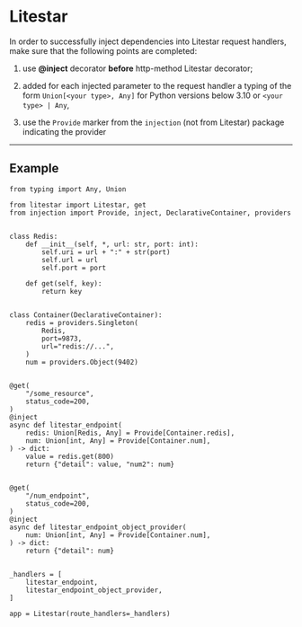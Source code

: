 # Litestar

In order to successfully inject dependencies into Litestar request handlers,
make sure that the following points are completed:
1. use **@inject** decorator **before** http-method Litestar decorator;

2. added for each injected parameter to the request handler a typing of the form
`Union[<your type>, Any]` for Python versions below 3.10 or `<your type> | Any`,

3. use the `Provide` marker from the `injection` (not from Litestar) package indicating the provider

---

## Example

```python3
from typing import Any, Union

from litestar import Litestar, get
from injection import Provide, inject, DeclarativeContainer, providers


class Redis:
    def __init__(self, *, url: str, port: int):
        self.uri = url + ":" + str(port)
        self.url = url
        self.port = port

    def get(self, key):
        return key


class Container(DeclarativeContainer):
    redis = providers.Singleton(
        Redis,
        port=9873,
        url="redis://...",
    )
    num = providers.Object(9402)


@get(
    "/some_resource",
    status_code=200,
)
@inject
async def litestar_endpoint(
    redis: Union[Redis, Any] = Provide[Container.redis],
    num: Union[int, Any] = Provide[Container.num],
) -> dict:
    value = redis.get(800)
    return {"detail": value, "num2": num}


@get(
    "/num_endpoint",
    status_code=200,
)
@inject
async def litestar_endpoint_object_provider(
    num: Union[int, Any] = Provide[Container.num],
) -> dict:
    return {"detail": num}


_handlers = [
    litestar_endpoint,
    litestar_endpoint_object_provider,
]

app = Litestar(route_handlers=_handlers)
```
